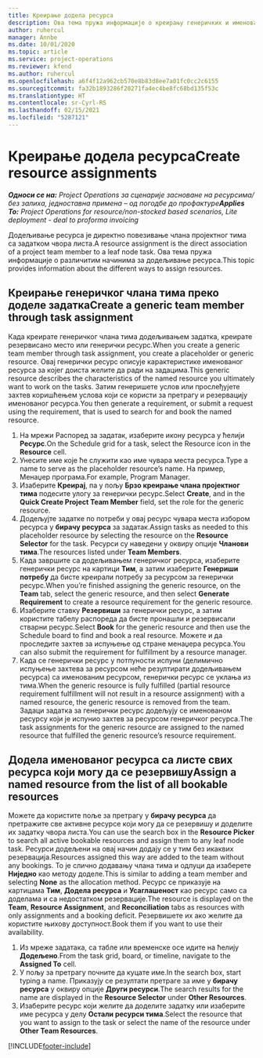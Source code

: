 ```yaml
---
title: Креирање додела ресурса
description: Ова тема пружа информације о креирању генеричких и именованих додела ресурса.
author: ruhercul
manager: Annbe
ms.date: 10/01/2020
ms.topic: article
ms.service: project-operations
ms.reviewer: kfend
ms.author: ruhercul
ms.openlocfilehash: a6f4f12a962cb570e8b83d8ee7a01fc0cc2c6155
ms.sourcegitcommit: fa32b1893286f20271fa4ec4be8fc68bd135f53c
ms.translationtype: HT
ms.contentlocale: sr-Cyrl-RS
ms.lasthandoff: 02/15/2021
ms.locfileid: "5287121"
---
```

# <a name="create-resource-assignments"></a><span data-ttu-id="2aa30-103">Креирање додела ресурса</span><span class="sxs-lookup"><span data-stu-id="2aa30-103">Create resource assignments</span></span>

<span data-ttu-id="2aa30-104">_**Односи се на:** Project Operations за сценарије засноване на ресурсима/без залиха, једноставна примена – од погодбе до профактуре_</span><span class="sxs-lookup"><span data-stu-id="2aa30-104">_**Applies To:** Project Operations for resource/non-stocked based scenarios, Lite deployment - deal to proforma invoicing_</span></span>


<span data-ttu-id="2aa30-105">Додељивање ресурса је директно повезивање члана пројектног тима са задатком чвора листа.</span><span class="sxs-lookup"><span data-stu-id="2aa30-105">A resource assignment is the direct association of a project team member to a leaf node task.</span></span> <span data-ttu-id="2aa30-106">Ова тема пружа информације о различитим начинима за додељивање ресурса.</span><span class="sxs-lookup"><span data-stu-id="2aa30-106">This topic provides information about the different ways to assign resources.</span></span>

## <a name="create-a-generic-team-member-through-task-assignment"></a><span data-ttu-id="2aa30-107">Креирање генеричког члана тима преко доделе задатка</span><span class="sxs-lookup"><span data-stu-id="2aa30-107">Create a generic team member through task assignment</span></span>


<span data-ttu-id="2aa30-108">Када креирате генеричког члана тима додељивањем задатка, креирате резервисано место или генерички ресурс.</span><span class="sxs-lookup"><span data-stu-id="2aa30-108">When you create a generic team member through task assignment, you create a placeholder or generic resource.</span></span> <span data-ttu-id="2aa30-109">Овај генерички ресурс описује карактеристике именованог ресурса за којег доиста желите да ради на задацима.</span><span class="sxs-lookup"><span data-stu-id="2aa30-109">This generic resource describes the characteristics of the named resource you ultimately want to work on the tasks.</span></span> <span data-ttu-id="2aa30-110">Затим генеришете услов или прослеђујете захтев коришћењем услова који се користи за претрагу и резервацију именованог ресурса.</span><span class="sxs-lookup"><span data-stu-id="2aa30-110">You then generate a requirement, or submit a request using the requirement, that is used to search for and book the named resource.</span></span>

1. <span data-ttu-id="2aa30-111">На мрежи Распоред за задатак, изаберите икону ресурса у ћелији **Ресурс**.</span><span class="sxs-lookup"><span data-stu-id="2aa30-111">On the Schedule grid for a task, select the Resource icon in the **Resource** cell.</span></span>
2. <span data-ttu-id="2aa30-112">Унесите име које ће служити као име чувара места ресурса.</span><span class="sxs-lookup"><span data-stu-id="2aa30-112">Type a name to serve as the placeholder resource’s name.</span></span> <span data-ttu-id="2aa30-113">На пример, Менаџер програма.</span><span class="sxs-lookup"><span data-stu-id="2aa30-113">For example, Program Manager.</span></span>
3. <span data-ttu-id="2aa30-114">Изаберите **Креирај**, па у пољу **Брзо креирање члана пројектног тима** подесите улогу за генерички ресурс.</span><span class="sxs-lookup"><span data-stu-id="2aa30-114">Select **Create**, and in the **Quick Create Project Team Member** field, set the role for the generic resource.</span></span>
4. <span data-ttu-id="2aa30-115">Додељујте задатке по потреби у овај ресурс чувара места избором ресурса у **бирачу ресурса** за задатак.</span><span class="sxs-lookup"><span data-stu-id="2aa30-115">Assign tasks as needed to this placeholder resource by selecting the resource on the **Resource Selector** for the task.</span></span> <span data-ttu-id="2aa30-116">Ресурси су наведени у оквиру опције **Чланови тима**.</span><span class="sxs-lookup"><span data-stu-id="2aa30-116">The resources listed under **Team Members**.</span></span>
5. <span data-ttu-id="2aa30-117">Када завршите са додељивањем генеричког ресурса, изаберите генерички ресурс на картици **Тим**, а затим изаберите **Генериши потребу** да бисте креирали потребу за ресурсом за генерички ресурс.</span><span class="sxs-lookup"><span data-stu-id="2aa30-117">When you’re finished assigning the generic resource, on the **Team** tab, select the generic resource, and then select **Generate Requirement** to create a resource requirement for the generic resource.</span></span>
6. <span data-ttu-id="2aa30-118">Изаберите ставку **Резервиши** за генерички ресурс, а затим користите табелу распореда да бисте пронашли и резервисали стварни ресурс.</span><span class="sxs-lookup"><span data-stu-id="2aa30-118">Select **Book** for the generic resource and then use the Schedule board to find and book a real resource.</span></span> <span data-ttu-id="2aa30-119">Можете и да проследите захтев за испуњење од стране менаџера ресурса.</span><span class="sxs-lookup"><span data-stu-id="2aa30-119">You can also submit the requirement for fulfillment by a resource manager.</span></span>
7. <span data-ttu-id="2aa30-120">Када се генерички ресурс у потпуности испуни (делимично испуњење захтева за ресурсом неће резултирати додељивањем ресурса) са именованим ресурсом, генерички ресурс се уклања из тима.</span><span class="sxs-lookup"><span data-stu-id="2aa30-120">When the generic resource is fully fulfilled (partial resource requirement fulfillment will not result in a resource assignment) with a named resource, the generic resource is removed from the team.</span></span> <span data-ttu-id="2aa30-121">Задаци задатка за генерички ресурс додељују се именованом ресурсу који је испунио захтев за ресурсом генеричког ресурса.</span><span class="sxs-lookup"><span data-stu-id="2aa30-121">The task assignments for the generic resource are assigned to the named resource that fulfilled the generic resource’s resource requirement.</span></span>

## <a name="assign-a-named-resource-from-the-list-of-all-bookable-resources"></a><span data-ttu-id="2aa30-122">Додела именованог ресурса са листе свих ресурса који могу да се резервишу</span><span class="sxs-lookup"><span data-stu-id="2aa30-122">Assign a named resource from the list of all bookable resources</span></span>

<span data-ttu-id="2aa30-123">Можете да користите поље за претрагу у **бирачу ресурса** да претражите све активне ресурсе који могу да се резервишу и доделите их задатку чвора листа.</span><span class="sxs-lookup"><span data-stu-id="2aa30-123">You can use the search box in the **Resource Picker** to search all active bookable resources and assign them to any leaf node task.</span></span> <span data-ttu-id="2aa30-124">Ресурси додељени на овај начин додају се у тим без икаквих резервација.</span><span class="sxs-lookup"><span data-stu-id="2aa30-124">Resources assigned this way are added to the team without any bookings.</span></span> <span data-ttu-id="2aa30-125">То је слично додавању члана тима и одлуци да изаберете **Ниједно** као методу доделе.</span><span class="sxs-lookup"><span data-stu-id="2aa30-125">This is similar to adding a team member and selecting **None** as the allocation method.</span></span> <span data-ttu-id="2aa30-126">Ресурс се приказује на картицама **Тим**, **Додела ресурса** и **Усаглашеност** као ресурс само са доделама и са недостатком резервације.</span><span class="sxs-lookup"><span data-stu-id="2aa30-126">The resource is displayed on the **Team**, **Resource Assignment**, and **Reconciliation** tabs as resources with only assignments and a booking deficit.</span></span> <span data-ttu-id="2aa30-127">Резервишете их ако желите да користите њихову доступност.</span><span class="sxs-lookup"><span data-stu-id="2aa30-127">Book them if you want to use their availability.</span></span>

1. <span data-ttu-id="2aa30-128">Из мреже задатака, са табле или временске осе идите на ћелију **Додељено**.</span><span class="sxs-lookup"><span data-stu-id="2aa30-128">From the task grid, board, or timeline, navigate to the **Assigned To** cell.</span></span>
2. <span data-ttu-id="2aa30-129">У пољу за претрагу почните да куцате име.</span><span class="sxs-lookup"><span data-stu-id="2aa30-129">In the search box, start typing a name.</span></span> <span data-ttu-id="2aa30-130">Приказују се резултати претраге за име у **бирачу ресурса** у оквиру опције **Други ресурси**.</span><span class="sxs-lookup"><span data-stu-id="2aa30-130">The search results for the name are displayed in the **Resource Selector** under **Other Resources**.</span></span>
3. <span data-ttu-id="2aa30-131">Изаберите ресурс који желите да доделите задатку или изаберите име ресурса у делу **Остали ресурси тима**.</span><span class="sxs-lookup"><span data-stu-id="2aa30-131">Select the resource that you want to assign to the task or select the name of the resource under **Other Team Resources**.</span></span>


[!INCLUDE[footer-include](../includes/footer-banner.md)]